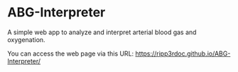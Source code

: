 # ABG-Interpreter

A simple web app to analyze and interpret arterial blood gas and oxygenation.

You can access the web page via this URL: https://ripp3rdoc.github.io/ABG-Interpreter/

